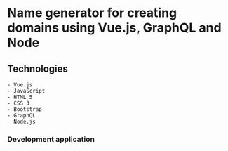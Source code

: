 # Name generator for creating domains using Vue.js, GraphQL and Node

## Technologies
```
- Vue.js
- JavaScript
- HTML 5
- CSS 3
- Bootstrap
- GraphQL
- Node.js

```

### Development application
```


